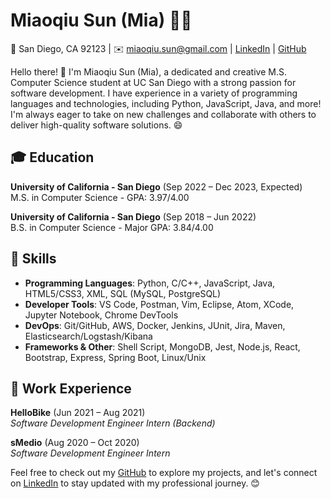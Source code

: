 # Miaoqiu Sun (Mia) 👩‍💻

📍 San Diego, CA 92123 | ✉️ miaoqiu.sun@gmail.com | [LinkedIn](https://www.linkedin.com/in/smq99/) | [GitHub](https://github.com/mqsun99)

Hello there! 👋 I'm Miaoqiu Sun (Mia), a dedicated and creative M.S. Computer Science student at UC San Diego with a strong passion for software development. I have experience in a variety of programming languages and technologies, including Python, JavaScript, Java, and more! I'm always eager to take on new challenges and collaborate with others to deliver high-quality software solutions. 😄

## 🎓 Education

**University of California - San Diego** (Sep 2022 – Dec 2023, Expected)  
M.S. in Computer Science - GPA: 3.97/4.00

**University of California - San Diego** (Sep 2018 – Jun 2022)  
B.S. in Computer Science - Major GPA: 3.84/4.00

## 🔧 Skills

- **Programming Languages**: Python, C/C++, JavaScript, Java, HTML5/CSS3, XML, SQL (MySQL, PostgreSQL)
- **Developer Tools**: VS Code, Postman, Vim, Eclipse, Atom, XCode, Jupyter Notebook, Chrome DevTools
- **DevOps**: Git/GitHub, AWS, Docker, Jenkins, JUnit, Jira, Maven, Elasticsearch/Logstash/Kibana
- **Frameworks & Other**: Shell Script, MongoDB, Jest, Node.js, React, Bootstrap, Express, Spring Boot, Linux/Unix

## 🏢 Work Experience

**HelloBike** (Jun 2021 – Aug 2021)  
*Software Development Engineer Intern (Backend)*

**sMedio** (Aug 2020 – Oct 2020)  
*Software Development Engineer Intern*

Feel free to check out my [GitHub](https://github.com/mqsun99) to explore my projects, and let's connect on [LinkedIn](https://www.linkedin.com/in/smq99/) to stay updated with my professional journey. 😊
